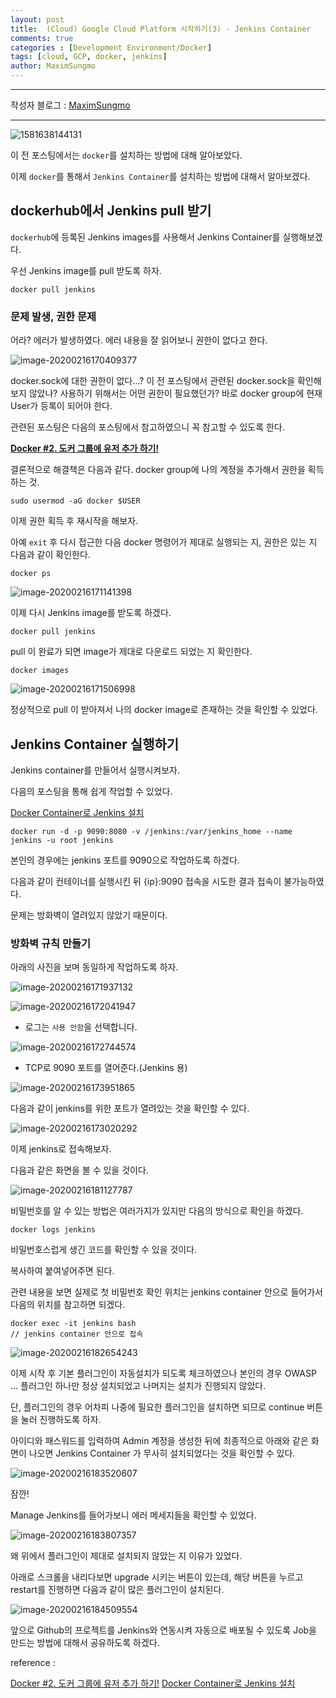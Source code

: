 ```yaml
---
layout: post
title:  (Cloud) Google Cloud Platform 시작하기(3) - Jenkins Container
comments: true
categories : [Development Environment/Docker]
tags: [cloud, GCP, docker, jenkins]
author: MaximSungmo
---
```

---

작성자 블로그 : [MaximSungmo](https://maximsungmo.github.io/)

---

![1581638144131](/assets/images/1581638144131.png)



이 전 포스팅에서는 `docker`를 설치하는 방법에 대해 알아보았다.



이제 `docker`를 통해서 `Jenkins Container`를 설치하는 방법에 대해서 알아보겠다. 

## dockerhub에서 Jenkins pull 받기

`dockerhub`에 등록된 Jenkins images를 사용해서 Jenkins Container를 실행해보겠다.

우선 Jenkins image를 pull 받도록 하자.

```
docker pull jenkins 
```

### 문제 발생, 권한 문제

어라? 에러가 발생하였다. 에러 내용을 잘 읽어보니 권한이 없다고 한다. 

![image-20200216170409377](/assets/images/image-20200216170409377.png)

docker.sock에 대한 권한이 없다...? 이 전 포스팅에서 관련된 docker.sock을 확인해보지 않았나? 사용하기 위해서는 어떤 권한이 필요했던가? 바로 docker group에 현재 User가 등록이 되어야 한다. 

관련된 포스팅은 다음의 포스팅에서 참고하였으니 꼭 참고할 수 있도록 한다.

[**Docker #2. 도커 그룹에 유저 추가 하기!**](https://gmyankee.tistory.com/179)

결론적으로 해결책은 다음과 같다. docker group에 나의 계정을 추가해서 권한을 획득하는 것.

```
sudo usermod -aG docker $USER
```

이제 권한 획득 후 재시작을 해보자.

아예 `exit` 후 다시 접근한 다음 docker 명령어가 제대로 실행되는 지, 권한은 있는 지 다음과 같이 확인한다.

```
docker ps 
```

![image-20200216171141398](/assets/images/image-20200216171141398.png)



이제 다시 Jenkins image를 받도록 하겠다.

```
docker pull jenkins 
```

pull 이 완료가 되면 image가 제대로 다운로드 되었는 지 확인한다.

```
docker images
```

![image-20200216171506998](/assets/images/image-20200216171506998.png)

정상적으로 pull 이 받아져서 나의 docker image로 존재하는 것을 확인할 수 있었다.



## Jenkins Container 실행하기

Jenkins container를 만들어서 실행시켜보자.

다음의 포스팅을 통해 쉽게 작업할 수 있었다.

[Docker Container로 Jenkins 설치](https://www.leafcats.com/215)



```
docker run -d -p 9090:8080 -v /jenkins:/var/jenkins_home --name jenkins -u root jenkins
```

본인의 경우에는 jenkins 포트를 9090으로 작업하도록 하겠다. 

다음과 같이 컨테이너를 실행시킨 뒤 {ip}:9090 접속을 시도한 결과 접속이 불가능하였다.

문제는 방화벽이 열려있지 않았기 때문이다. 



### 방화벽 규칙 만들기 

아래의 사진을 보며 동일하게 작업하도록 하자.

![image-20200216171937132](/assets/images/image-20200216171937132.png)



![image-20200216172041947](/assets/images/image-20200216172041947.png)

- 로그는 `사용 안함`을 선택합니다. 

![image-20200216172744574](/assets/images/image-20200216172744574.png)

- TCP로 9090 포트를 열어준다.(Jenkins 용)

![image-20200216173951865](/assets/images/image-20200216173951865.png)



다음과 같이 jenkins를 위한 포트가 열려있는 것을 확인할 수 있다.

![image-20200216173020292](/assets/images/image-20200216173020292.png)



이제 jenkins로 접속해보자.

다음과 같은 화면을 볼 수 있을 것이다.

![image-20200216181127787](/assets/images/image-20200216181127787.png)

비밀번호를 알 수 있는 방법은 여러가지가 있지만 다음의 방식으로 확인을 하겠다.

```
docker logs jenkins
```

비밀번호스럽게 생긴 코드를 확인할 수 있을 것이다.

복사하여 붙여넣어주면 된다.



관련 내용을 보면 실제로 첫 비밀번호 확인 위치는 jenkins container 안으로 들어가서 다음의 위치를 참고하면 되겠다.

```
docker exec -it jenkins bash
// jenkins container 안으로 접속
```

![image-20200216182654243](/assets/images/image-20200216182654243.png)



이제 시작 후 기본 플러그인이 자동설치가 되도록 체크하였으나 본인의 경우 OWASP ... 플러그인 하나만 정상 설치되었고 나머지는 설치가 진행되지 않았다. 

단, 플러그인의 경우 어차피 나중에 필요한 플러그인을 설치하면 되므로 continue 버튼을 눌러 진행하도록 하자.



아이디와 패스워드를 입력하여 Admin 계정을 생성한 뒤에 최종적으로 아래와 같은 화면이 나오면 Jenkins Container 가 무사히 설치되었다는 것을 확인할 수 있다.

![image-20200216183520607](/assets/images/image-20200216183520607.png)



잠깐! 

Manage Jenkins를 들어가보니 에러 메세지들을 확인할 수 있었다.

![image-20200216183807357](/assets/images/image-20200216183807357.png)



왜 위에서 플러그인이 제대로 설치되지 않았는 지 이유가 있었다.

아래로 스크롤을 내리다보면 upgrade 시키는 버튼이 있는데, 해당 버튼을 누르고 restart를 진행하면 다음과 같이 많은 플러그인이 설치된다.

![image-20200216184509554](/assets/images/image-20200216184509554.png)



앞으로 Github의 프로젝트를 Jenkins와 연동시켜 자동으로 배포될 수 있도록 Job을 만드는 방법에 대해서 공유하도록 하겠다.



reference : 

[Docker #2. 도커 그룹에 유저 추가 하기!](https://gmyankee.tistory.com/179)
[Docker Container로 Jenkins 설치](https://www.leafcats.com/215)